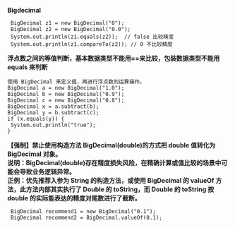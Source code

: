 **Bigdecimal**

```
 BigDecimal z1 = new BigDecimal("0");
 BigDecimal z2 = new BigDecimal("0.0");
 System.out.println(z1.equals(z2));  // false 比较精度 
 System.out.println(z1.compareTo(z2)); // 0 不比较精度

```

**浮点数之间的等值判断，基本数据类型不能用==来比较，包装数据类型不能用 equals
来判断**

```
使用 BigDecimal 来定义值，再进行浮点数的运算操作。
BigDecimal a = new BigDecimal("1.0");
BigDecimal b = new BigDecimal("0.9");
BigDecimal c = new BigDecimal("0.8");
BigDecimal x = a.subtract(b);
BigDecimal y = b.subtract(c);
if (x.equals(y)) {
 System.out.println("true");
}
```

**【强制】禁止使用构造方法 BigDecimal(double)的方式把 double 值转化为 BigDecimal 对象。<br>
说明：BigDecimal(double)存在精度损失风险，在精确计算或值比较的场景中可能会导致业务逻辑异常。<br>
正例：优先推荐入参为 String 的构造方法，或使用 BigDecimal 的 valueOf 方法，此方法内部其实执行了
Double 的 toString，而 Double 的 toString 按 double 的实际能表达的精度对尾数进行了截断。**

```
 BigDecimal recommend1 = new BigDecimal("0.1");
 BigDecimal recommend2 = BigDecimal.valueOf(0.1);
```